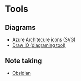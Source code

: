 # Tools

## Diagrams

- [Azure Architecure icons (SVG)](https://learn.microsoft.com/en-us/azure/architecture/icons/)
- [Draw IO (diagraming tool)](https://github.com/jgraph/drawio-desktop)

## Note taking

- [Obsidian](https://obsidian.md/)

